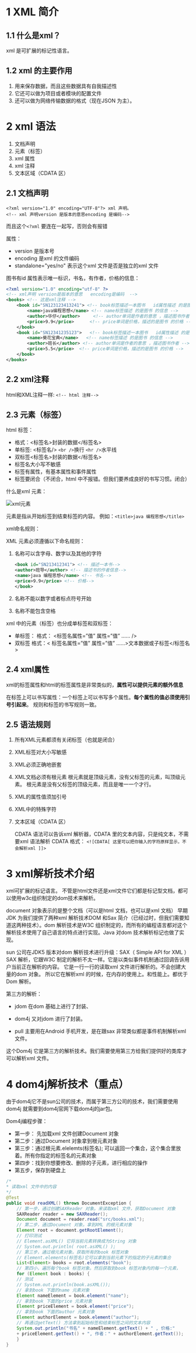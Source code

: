 # 1 XML 简介

## 1.1 什么是xml？

xml 是可扩展的标记性语言。

## 1.2 xml 的主要作用

1. 用来保存数据，而且这些数据具有自我描述性
2. 它还可以做为项目或者模块的配置文件
3. 还可以做为网络传输数据的格式（现在JSON 为主）。

# 2 xml 语法

1. 文档声明
2. 元素（标签）
3. xml 属性
4. xml 注释
5. 文本区域（CDATA 区）

## 2.1 文档声明

```
<?xml version="1.0" encoding="UTF-8"?> xml 声明。
<!-- xml 声明version 是版本的意思encoding 是编码-->
```

而且这个`<?xml` 要连在一起写，否则会有报错

属性：

* version 是版本号
* encoding 是xml 的文件编码
* standalone="yes/no" 表示这个xml 文件是否是独立的xml 文件



图书有id 属性表示唯一标识，书名，有作者，价格的信息：

```xml
<?xml version="1.0" encoding="utf-8" ?>
<!-- xml声明 version是版本的意思   encoding是编码  -->
<books> <!-- 这是xml注释 -->
    <book id="SN123123413241"> <!-- book标签描述一本图书   id属性描述 的是图书 的编号  -->
        <name>java编程思想</name> <!-- name标签描述 的是图书 的信息 -->
        <author>华仔</author>		<!-- author单词是作者的意思 ，描述图书作者 -->
        <price>9.9</price>		<!-- price单词是价格，描述的是图书 的价格 -->
    </book>
    <book id="SN12341235123">	<!-- book标签描述一本图书   id属性描述 的是图书 的编号  -->
        <name>葵花宝典</name>	<!-- name标签描述 的是图书 的信息 -->
        <author>班长</author>	<!-- author单词是作者的意思 ，描述图书作者 -->
        <price>5.5</price>	<!-- price单词是价格，描述的是图书 的价格 -->
    </book>
</books>
```

## 2.2 xml注释

html和XML注释一样: `<!-- html 注释-->`

## 2.3 元素（标签）

html 标签：

* 格式：<标签名>封装的数据</标签名>
* 单标签: <标签名/>      `<br />`换行      `<hr />`水平线
* 双标签<标签名>封装的数据</标签名>
* 标签名大小写不敏感
* 标签有属性，有基本属性和事件属性
* 标签要闭合（不闭合，html 中不报错。但我们要养成良好的书写习惯。闭合）



什么是xml 元素：

![xml元素](https://raw.githubusercontent.com/jchenTech/images/main/img/20201030110649.jpg)

元素是指从开始标签到结束标签的内容。
例如：`<title>java 编程思想</title>`



xml命名规则：

XML 元素必须遵循以下命名规则：

1. 名称可以含字母、数字以及其他的字符

   ```xml
   <book id="SN213412341"> <!-- 描述一本书-->
   <author>班导</author> <!-- 描述书的作者信息-->
   <name>java 编程思想</name> <!-- 书名-->
   <price>9.9</price> <!-- 价格-->
   </book>
   ```

2. 名称不能以数字或者标点符号开始
3. 名称不能包含空格



xml 中的元素（标签）也分成单标签和双标签：

* 单标签：
  格式： <标签名属性=”值” 属性=”值” ...... />
* 双标签
  格式：< 标签名属性=”值” 属性=”值” ......>文本数据或子标签</标签名>

## 2.4 xml属性

xml的标签属性和html的标签属性是非常类似的，**属性可以提供元素的额外信息**

在标签上可以书写属性：一个标签上可以书写多个属性。**每个属性的值必须使用引号引起来**。
规则和标签的书写规则一致。

## 2.5 语法规则

1. 所有XML元素都须有关闭标签（也就是闭合）

2. XML标签对大小写敏感

3. XML必须正确地嵌套

4. XML文档必须有根元素
   根元素就是顶级元素，没有父标签的元素，叫顶级元素。
   根元素是没有父标签的顶级元素，而且是唯一一个才行。

5. XML的属性值须加引号

6. XML中的特殊字符

7. 文本区域（CDATA 区）

   CDATA 语法可以告诉xml 解析器，CDATA 里的文本内容，只是纯文本，不需要xml 语法解析
   CDATA 格式：
   `<![CDATA[ 这里可以把你输入的字符原样显示，不会解析xml ]]>`

# 3 xml解析技术介绍

xml可扩展的标记语言。
不管是html文件还是xml文件它们都是标记型文档，都可以使用w3c组织制定的dom技术来解析。

document 对象表示的是整个文档（可以是html 文档，也可以是xml 文档）
早期JDK 为我们提供了两种xml 解析技术DOM 和Sax 简介（已经过时，但我们需要知道这两种技术）。dom 解析技术是W3C 组织制定的，而所有的编程语言都对这个解析技术使用了自己语言的特点进行实现。Java 对dom 技术解析标记也做了实现。



sun 公司在JDK5 版本对dom 解析技术进行升级：SAX（ Simple API for XML ）
SAX 解析，它跟W3C 制定的解析不太一样。它是以类似事件机制通过回调告诉用户当前正在解析的内容。
它是一行一行的读取xml 文件进行解析的。不会创建大量的dom 对象。
所以它在解析xml 的时候，在内存的使用上。和性能上。都优于Dom 解析。



第三方的解析：

* jdom 在dom 基础上进行了封装、

* dom4j 又对jdom 进行了封装。

* pull 主要用在Android 手机开发，是在跟sax 非常类似都是事件机制解析xml 文件。

  

这个Dom4j 它是第三方的解析技术。我们需要使用第三方给我们提供好的类库才可以解析xml 文件。



# 4 dom4j解析技术（重点）

由于dom4j它不是sun公司的技术，而属于第三方公司的技术，我们需要使用dom4j 就需要到dom4j官网下载dom4j的jar包。

Dom4j编程步骤：

* 第一步： 先加载xml 文件创建Document 对象
* 第二步：通过Document 对象拿到根元素对象
* 第三步：通过根元素.elelemts(标签名); 可以返回一个集合，这个集合里放着。所有你指定的标签名的元素对象
* 第四步：找到你想要修改、删除的子元素，进行相应的操作
* 第五步，保存到硬盘上



```java
/*
* 读取xml 文件中的内容
*/
@Test
public void readXML() throws DocumentException {
    // 第一步，通过创建SAXReader 对象。来读取xml 文件，获取Document 对象
    SAXReader reader = new SAXReader();
    Document document = reader.read("src/books.xml");
    // 第二步，通过Document 对象。拿到XML 的根元素对象
    Element root = document.getRootElement();
    // 打印测试
    // Element.asXML() 它将当前元素转换成为String 对象
    // System.out.println( root.asXML() );
    // 第三步，通过根元素对象。获取所有的book 标签对象
    // Element.elements(标签名)它可以拿到当前元素下的指定的子元素的集合
    List<Element> books = root.elements("book");
    // 第四小，遍历每个book 标签对象。然后获取到book 标签对象内的每一个元素，
    for (Element book : books) {
    // 测试
    // System.out.println(book.asXML());
    // 拿到book 下面的name 元素对象
    Element nameElement = book.element("name");
    // 拿到book 下面的price 元素对象
    Element priceElement = book.element("price");
    // 拿到book 下面的author 元素对象
    Element authorElement = book.element("author");
    // 再通过getText() 方法拿到起始标签和结束标签之间的文本内容
    System.out.println("书名" + nameElement.getText() + " , 价格:"
    + priceElement.getText() + ", 作者：" + authorElement.getText());
    }
}
```



